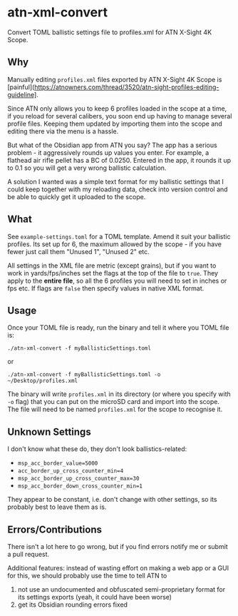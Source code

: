 # atn-xml-convert

Convert TOML ballistic settings file to profiles.xml for ATN X-Sight 4K Scope.

## Why

Manually editing `profiles.xml` files exported by ATN X-Sight 4K Scope is [painful](https://atnowners.com/thread/3520/atn-sight-profiles-editing-guideline].

Since ATN only allows you to keep 6 profiles loaded in the scope at a time, if you reload for several calibers, you soon end up having to manage several profile files. Keeping them updated by importing them into the scope and editing there via the menu is a hassle.

But what of the Obsidian app from ATN you say? The app has a serious problem - it aggressively rounds up values you enter. For example, a flathead air rifle pellet has a BC of 0.0250. Entered in the app, it rounds it up to 0.1 so you will get a very wrong ballistic calculation.

A solution I wanted was a simple text format for my ballistic settings that I could keep together with my reloading data, check into version control and be able to quickly get it uploaded to the scope.

## What

See `example-settings.toml` for a TOML template. Amend it suit your ballistic profiles. Its set up for 6, the maximum allowed by the scope - if you have fewer just call them "Unused 1", "Unused 2" etc.

All settings in the XML file are metric (except grains), but if you want to work in yards/fps/inches set the flags at the top of the file to `true`. They apply to the **entire file**, so all the 6 profiles you will need to set in inches or fps etc. If flags are `false` then specify values in native XML format.

## Usage

Once your TOML file is ready, run the binary and tell it where you TOML file is:

```shell
./atn-xml-convert -f myBallisticSettings.toml
```

or

```shell
./atn-xml-convert -f myBallisticSettings.toml -o ~/Desktop/profiles.xml
```

The binary will write `profiles.xml` in its directory (or where you specify with `-o` flag) that you can put on the microSD card and import into the scope. The file will need to be named `profiles.xml` for the scope to recognise it.

## Unknown Settings

I don't know what these do, they don't look ballistics-related:

- `msp_acc_border_value=5000`
- `acc_border_up_cross_counter_min=4`
- `msp_acc_border_up_cross_counter_max=30`
- `msp_acc_border_down_cross_counter_min=1`

They appear to be constant, i.e. don't change with other settings, so its probably best to leave them as is.

## Errors/Contributions

There isn't a lot here to go wrong, but if you find errors notify me or submit a pull request.

Additional features: instead of wasting effort on making a web app or a GUI for this, we should probably use the time to tell ATN to 

1) not use an undocumented and obfuscated semi-proprietary format for its settings exports (yeah, it could have been worse)
2) get its Obsidian rounding errors fixed
